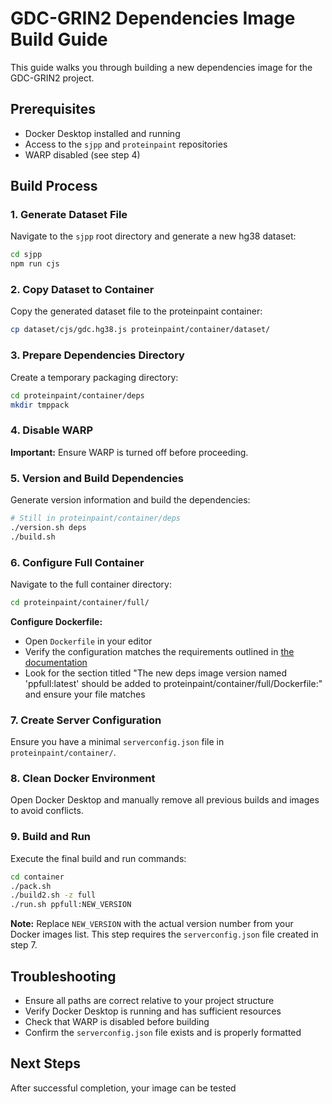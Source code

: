 # GDC-GRIN2 Dependencies Image Build Guide

This guide walks you through building a new dependencies image for the GDC-GRIN2 project.

## Prerequisites

- Docker Desktop installed and running
- Access to the `sjpp` and `proteinpaint` repositories
- WARP disabled (see step 4)

## Build Process

### 1. Generate Dataset File

Navigate to the `sjpp` root directory and generate a new hg38 dataset:

```bash
cd sjpp
npm run cjs
```

### 2. Copy Dataset to Container

Copy the generated dataset file to the proteinpaint container:

```bash
cp dataset/cjs/gdc.hg38.js proteinpaint/container/dataset/
```

### 3. Prepare Dependencies Directory

Create a temporary packaging directory:

```bash
cd proteinpaint/container/deps
mkdir tmppack
```

### 4. Disable WARP

**Important:** Ensure WARP is turned off before proceeding.

### 5. Version and Build Dependencies

Generate version information and build the dependencies:

```bash
# Still in proteinpaint/container/deps
./version.sh deps
./build.sh
```

### 6. Configure Full Container

Navigate to the full container directory:

```bash
cd proteinpaint/container/full/
```

**Configure Dockerfile:**

- Open `Dockerfile` in your editor
- Verify the configuration matches the requirements outlined in [the documentation](https://github.com/stjude/proteinpaint/wiki/Buiding-a-deps-image)
- Look for the section titled "The new deps image version named 'ppfull:latest' should be added to proteinpaint/container/full/Dockerfile:" and ensure your file matches

### 7. Create Server Configuration

Ensure you have a minimal `serverconfig.json` file in `proteinpaint/container/`.

### 8. Clean Docker Environment

Open Docker Desktop and manually remove all previous builds and images to avoid conflicts.

### 9. Build and Run

Execute the final build and run commands:

```bash
cd container
./pack.sh
./build2.sh -z full
./run.sh ppfull:NEW_VERSION
```

**Note:** Replace `NEW_VERSION` with the actual version number from your Docker images list. This step requires the `serverconfig.json` file created in step 7.

## Troubleshooting

- Ensure all paths are correct relative to your project structure
- Verify Docker Desktop is running and has sufficient resources
- Check that WARP is disabled before building
- Confirm the `serverconfig.json` file exists and is properly formatted

## Next Steps

After successful completion, your image can be tested
